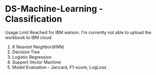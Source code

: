 # DS-Machine-Learning - Classification
Usage Limit Reached for IBM watson. I'm currently not able to upload the workbook to IBM cloud

1. K Nearest Neighbor(KNN)
2. Decision Tree
3. Logistic Regression
4. Support Vector Machine
5. Model Evaluation - Jaccard,	F1-score,	LogLoss
